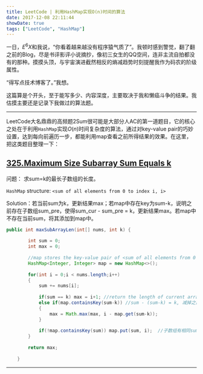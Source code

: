 ```yaml
---
title: LeetCode | 利用HashMap实现O(n)时间的算法
date: 2017-12-08 22:11:44
showDate: true
tags: ["LeetCode", "HashMap"] 
---
```

一日，$E^{6}X$和我说，“你看着越来越没有程序猿气质了”。我顿时感到警觉，翻了翻之前的Blog，尽是书评影评小说摘抄，像初三女生的QQ空间，连非主流自拍都没有的那种。摸摸头顶，与宇宙演进截然相反的熵减趋势时刻提醒我作为码农的阶级属性。

“得写点技术博客了。”我想。

<!--more-->

这篇算是个开头，至于能写多少、内容深度，主要取决于我和懒癌斗争的结果。我估摸主要还是记录下我做过的算法题。

---

LeetCode大名鼎鼎的高频题2Sum很可能是大部分人AC的第一道题目，它的核心之处在于利用`HashMap`实现$O(n)$时间复杂度的算法，通过对key-value pair的巧妙设置，达到每向前遍历一步，都能利用map查看之前所得结果的效果。在这里，把这类题目整理一下：

## [325.Maximum Size Subarray Sum Equals k](https://leetcode.com/problems/maximum-size-subarray-sum-equals-k/description/)

问题： 求sum=k的最长子数组的长度。

`HashMap` structure: `<sum of all elements from 0 to index i, i>`

Solution：若当前sum为k，更新结果max；若map中存在key为sum-k，说明之前存在子数组sum_pre，使得sum_cur - sum_pre = k，更新结果max。若map中不存在当前sum，将其添加到map中。

```java
public int maxSubArrayLen(int[] nums, int k) {
        
        int sum = 0;
        int max = 0;
        
        //map stores the key-value pair of <sum of all elements from 0 to index i, i>
        HashMap<Integer, Integer> map = new HashMap<>();
        
        for(int i = 0;i < nums.length;i++)
        {
            sum += nums[i];
            
            if(sum == k) max = i+1; //return the length of current array index
            else if(map.containsKey(sum-k)) //sum - (sum-k) = k, 减掉之前的某个sum得到k
            {
                max = Math.max(max, i - map.get(sum-k));
            }
            
            if(!map.containsKey(sum)) map.put(sum, i);  //子数组有相同sum的话，取index小的存入map，这样结果的长度最长
        }
        
        return max;
        
    }
```

---

